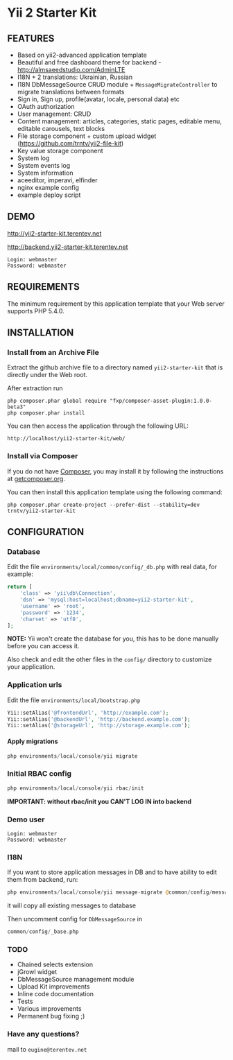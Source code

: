 Yii 2 Starter Kit
================================

FEATURES
--------
- Based on yii2-advanced application template
- Beautiful and free dashboard theme for backend - http://almsaeedstudio.com/AdminLTE
- I18N + 2 translations: Ukrainian, Russian
- I18N DbMessageSource CRUD module + `MessageMigrateController` to migrate translations between formats
- Sign in, Sign up, profile(avatar, locale, personal data) etc
- OAuth authorization
- User management: CRUD
- Content management: articles, categories, static pages, editable menu, editable carousels, text blocks
- File storage component + custom upload widget (https://github.com/trntv/yii2-file-kit)
- Key value storage component
- System log
- System events log
- System information
- aceeditor, imperavi, elfinder
- nginx example config
- example deploy script

DEMO
----

http://yii2-starter-kit.terentev.net

http://backend.yii2-starter-kit.terentev.net

```
Login: webmaster
Password: webmaster
```

REQUIREMENTS
------------

The minimum requirement by this application template that your Web server supports PHP 5.4.0.


INSTALLATION
------------

### Install from an Archive File

Extract the github archive file to a directory named `yii2-starter-kit` that is directly under the Web root.

After extraction run
```
php composer.phar global require "fxp/composer-asset-plugin:1.0.0-beta3"
php composer.phar install
```

You can then access the application through the following URL:

~~~
http://localhost/yii2-starter-kit/web/
~~~


### Install via Composer

If you do not have [Composer](http://getcomposer.org/), you may install it by following the instructions
at [getcomposer.org](http://getcomposer.org/doc/00-intro.md#installation-nix).

You can then install this application template using the following command:

~~~
php composer.phar create-project --prefer-dist --stability=dev trntv/yii2-starter-kit
~~~

CONFIGURATION
-------------

### Database

Edit the file `environments/local/common/config/_db.php` with real data, for example:

```php
return [
    'class' => 'yii\db\Connection',
    'dsn' => 'mysql:host=localhost;dbname=yii2-starter-kit',
    'username' => 'root',
    'password' => '1234',
    'charset' => 'utf8',
];
```
**NOTE:** Yii won't create the database for you, this has to be done manually before you can access it.

Also check and edit the other files in the `config/` directory to customize your application.

### Application urls
Edit the file `environments/local/bootstrap.php`
```php
Yii::setAlias('@frontendUrl', 'http://example.com');
Yii::setAlias('@backendUrl', 'http://backend.example.com');
Yii::setAlias('@storageUrl', 'http://storage.example.com');
```
#### Apply migrations

```php
php environments/local/console/yii migrate
```

### Initial RBAC config

```php
php environments/local/console/yii rbac/init
```
**IMPORTANT: without rbac/init you CAN'T LOG IN into backend**
### Demo user
~~~
Login: webmaster
Password: webmaster
~~~

### I18N
If you want to store application messages in DB and to have ability to edit them from backend, run:
```php
php environments/local/console/yii message-migrate @common/config/messages/php.php @common/config/messages/db.php
```
it will copy all existing messages to database

Then uncomment config for `DbMessageSource` in
```php
common/config/_base.php
```

### TODO
- Chained selects extension
- jGrowl widget
- DbMessageSource management module
- Upload Kit improvements
- Inline code documentation
- Tests
- Various improvements
- Permanent bug fixing ;)

### Have any questions?
mail to `eugine@terentev.net`